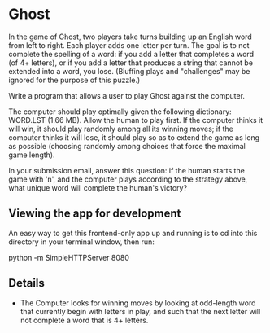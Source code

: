 # Ghost

In the game of Ghost, two players take turns building up an English word from left to right. 
Each player adds one letter per turn. The goal is to not complete the spelling of a word: 
if you add a letter that completes a word (of 4+ letters), or 
if you add a letter that produces a string that cannot be extended into a word, you lose. 
(Bluffing plays and "challenges" may be ignored for the purpose of this puzzle.)

Write a program that allows a user to play Ghost against the computer.

The computer should play optimally given the following dictionary: WORD.LST (1.66 MB). 
Allow the human to play first. If the computer thinks it will win, it should play randomly 
among all its winning moves; if the computer thinks it will lose, it should play so as to 
extend the game as long as possible (choosing randomly among choices that force the maximal game length).

In your submission email, answer this question: if the human starts the game with 'n', 
and the computer plays according to the strategy above, what unique word will complete the human's victory? 

## Viewing the app for development

An easy way to get this frontend-only app up and running is to cd into this directory in your terminal window, then run:

python -m SimpleHTTPServer 8080

## Details

- The Computer looks for winning moves by looking at odd-length word that currently begin with letters in play, and such that the next letter will not complete a word that is 4+ letters. 

